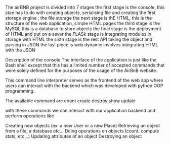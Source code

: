 The airBNB project is divided into 7 stages
the first stage is the console, this stae has to do with creating objects, serialising file and creating the first storage engine ; the file storage
the next stage is thE HTML, this is the structure of the web application, simple HTML pages
the third stage is the MySQL this is a database to store objects
the final stage is the deployment of HTML and put on a sever
the FLASk stage is integrating modules in storage with HTML
the sixth stage is the rest API taking the object and parsing in JSON
the last piece is web dynamic involves integrating HTML with the JSON

Description of the console 
The interface of the application is just like the Bash shell except that this has 
a limited number of accepted commands that were solely defined for the purposes of the usage of the AirBnB website.

This command line interpreter serves as the frontend of the web app where users can interact with the backend which 
was developed with python OOP programming.

The available command are 
count
create
destroy
show
update

with these commands we can interact with our application backend and perform operations like  

Creating new objects (ex: a new User or a new Place)
Retrieving an object from a file, a database etc…
Doing operations on objects (count, compute stats, etc…)
Updating attributes of an object
Destroying an object
